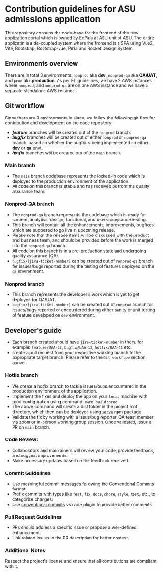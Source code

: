 # Contribution guidelines for ASU admissions application

This repository contains the code-base for the frontend of the new application portal which is owned by EdPlus at ASU unit of ASU. The entire applicatin is a de-coupled system where the frontend is a SPA using Vue2, Vite, Bootstrap, Bootstrap-vue, Pinia and Rocket Design System.

## Environments overview

There are in total 3 environments: `nonprod` aka **dev**, `nonprod-qa` aka **QA/UAT**, and `prod` aka **production**. As per ET guidelines, we have 2 AWS instances where `nonprod`, and `nonprod-qa` are on one AWS instance and we have a separate standalone AWS instance.

## Git workflow

Since there are 3 environments in place, we follow the following git flow for contribution and development on the code repository:

- **_feature_** branches will be created out of the `nonprod` branch.
- **_bugfix_** branches will be created out of either `nonprod` or `nonprod-qa` branch, based on whether the bugfix is being implemented on either **dev** or **qa** envt.
- **_hotfix_** branches will be created out of the `main` branch.

### Main branch

- The `main` branch codebase represents the locked-in code which is deployed to the production environment of the application.
- All code on this branch is stable and has received `OK` from the quality assurance team.

### Nonprod-QA branch

- The `nonprod-qa` branch represents the codebase which is ready for content, analytics, design, functional, and user-acceptance testing.
- This branch will contain all the enhancements, improvements, bugfixes which are supposed to go live in upcoming release.
- Please note that the release items will be discussed with the product and business team, and should be provided before the work is merged into the `nonprod-qa` branch.
- All code on this branch is in a pre-production state and undergoing quality assurance (QA).
- `bugfix/[jira-ticket-number]` can be created out of `nonprod-qa` branch for issues/bugs reported during the testing of features deployed on the `qa` environment.

### Nonprod branch

- This branch represents the developer's work which is yet to get deployed for QA/UAT.
- `bugfix/[jira-ticket-number]` can be created out of `nonprod` branch for issues/bugs reported or encountered during either sanity or unit testing of feature developed on `dev` environment.

## Developer's guide

- Each branch created should have `jira-ticket-number` in them. for example: `feature/UAA-12`, `bugfix/UAA-13`, `hotfix/UAA-41` etc.
- create a pull request from your respective working branch to the appropriate target branch. Please refer to the `Git workflow` section above.

### Hotfix branch

- We create a hotfix branch to tackle issues/bugs encountered in the production environment of the application.
- Implement the fixes and deploy the app on your `local` machine with prod configuration using command: `yarn build:prod`.
- The above command will create a dist folder in the project root directory, which then can be deployed using [`serve`](https://www.npmjs.com/package/serve) npm package.
- Validate the fix by working with a issue/bug reporter, QA team member via zoom or in-person working group session. Once validated, issue a PR on `main` branch.

### Code Review:

- Collaborators and maintainers will review your code, provide feedback, and suggest improvements.
- Make necessary updates based on the feedback received.

### Commit Guidelines

- Use meaningful commit messages following the Conventional Commits format.
- Prefix commits with types like `feat`, `fix`, `docs`, `chore`, `style`, `test`, etc., to categorize changes.
- Use [conventional commits](https://marketplace.visualstudio.com/items?itemName=vivaxy.vscode-conventional-commits) vs code plugin to provide better comments

### Pull Request Guidelines

- PRs should address a specific issue or propose a well-defined enhancement.
- Link related issues in the PR description for better context.

### Additional Notes

Respect the project's license and ensure that all contributions are compliant with it.
